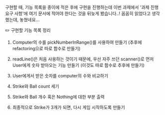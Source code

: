 구현할 때, 기능 목록을 종이에 적은 후에 구현을 진행하는데 이번 과제에서 '과제 진행 요구 사항'에 여기 문서에 적어야 한다는 것을 뒤늦게 봤습니다..! 
꼼꼼히 읽었다고 생각했는데, 놓쳤네요...

✏️ 구현할 기능 목록 정리

1. Computer의 수를 pickNumberInRange()를 사용하여 만들기 (추후에 refactoring으로 따로 함수로 만들기)

2. readLine()은 처음 사용하는 것이기 때문에, 우선 자주 쓰던 scanner()로 먼저 User에게 숫자 받아오는 기능 만들기 (이것도 따로 함수로 추후에 만들기)

3. User에게서 받은 숫자를 computer의 수와 비교하기

4. Strike와 Ball count 세기

5. Strike와 Ball 개수 혹은 Nothing에 대한 부분 출력

6. 최종적으로 Strike가 3개가 되면, 다시 게임 시작하도록 만들기




